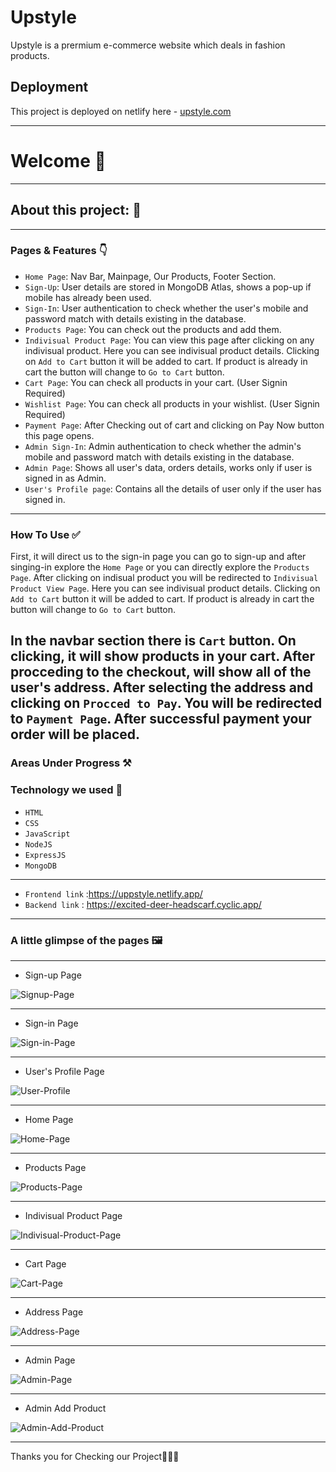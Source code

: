 # Upstyle
Upstyle is a prermium e-commerce website which deals in fashion products.

## Deployment

This project is deployed on netlify here - [upstyle.com](https://uppstyle.netlify.app/)

---

# Welcome 👋

---

## About this project: 🙌

---

### Pages & Features 👇

- `Home Page`: Nav Bar, Mainpage, Our Products, Footer Section.
- `Sign-Up`: User details are stored in MongoDB Atlas, shows a pop-up if mobile has already been used.
- `Sign-In`: User authentication to check whether the user's mobile and password match with details existing in the database.
- `Products Page`: You can check out the products and add them.
- `Indivisual Product Page`: You can view this page after clicking on any indivisual product. Here you can see indivisual product details. Clicking on `Add to Cart` button it will be added to cart. If product is already in cart the button will change to `Go to Cart` button.
- `Cart Page`: You can check all products in your cart. (User Signin Required)
- `Wishlist Page`: You can check all products in your wishlist. (User Signin Required)
- `Payment Page`: After Checking out of cart and clicking on Pay Now button this page opens.
- `Admin Sign-In`: Admin authentication to check whether the admin's mobile and password match with details existing in the database.
- `Admin Page`: Shows all user's data, orders details, works only if user is signed in as Admin.
- `User's Profile page`: Contains all the details of user only if the user has signed in.

---

### How To Use ✅

First, it will direct us to the sign-in page you can go to sign-up and after singing-in explore the `Home Page` or you can directly explore the `Products Page`. After clicking on indisual product you will be redirected to `Indivisual Product View Page`. Here you can see indivisual product details. Clicking on `Add to Cart` button it will be added to cart. If product is already in cart the button will change to `Go to Cart` button.

In the navbar section there is `Cart` button. On clicking, it will show products in your cart. After procceding to the checkout, will show all of the user's address. After selecting the address and clicking on `Procced to Pay`. You will be redirected to `Payment Page`. After successful payment your order will be placed.
---

### Areas Under Progress ⚒️



### Technology we used 🔧

- `HTML` 
- `CSS` 
- `JavaScript`
- `NodeJS`
- `ExpressJS`
- `MongoDB`

----
- `Frontend link` :https://uppstyle.netlify.app/
- `Backend link`  : https://excited-deer-headscarf.cyclic.app/
----

### A little glimpse of the pages 🖼️
----

- Sign-up Page

![Signup-Page](https://user-images.githubusercontent.com/112754583/230773551-880d3424-6f95-422b-b175-0bcea35ab955.png)

----

- Sign-in Page

![Sign-in-Page](https://user-images.githubusercontent.com/112754583/230773553-c79d87f8-2d03-430d-96c0-34a19315d7aa.png)

----

- User's Profile Page

![User-Profile](https://user-images.githubusercontent.com/112754583/230773555-8fd6c538-3485-4f30-a05b-a1c91ed03ee0.png)

----

- Home Page

![Home-Page](https://user-images.githubusercontent.com/112754583/230773539-8aeac83f-1ee9-4c15-b54f-d32da7bdeb1c.png)

----

- Products Page

![Products-Page](https://user-images.githubusercontent.com/112754583/230773556-440c7301-99f6-46d3-9c9a-0660cb2084ad.png)

----

- Indivisual Product Page

![Indivisual-Product-Page](https://user-images.githubusercontent.com/112754583/230773557-d6a86b88-da5e-4ff7-bb1a-272a89de91fe.png)

----

- Cart Page

![Cart-Page](https://user-images.githubusercontent.com/112754583/230773736-5ba9404f-5176-43e0-8c3b-48d02d6f1384.png)

----

- Address Page

![Address-Page](https://user-images.githubusercontent.com/112754583/230773739-8edb8485-254a-465c-bb75-579bb07e64ca.png)

----
- Admin Page

![Admin-Page](https://user-images.githubusercontent.com/112754583/230773742-30429c0d-2717-4401-ade5-16e9549c97b7.png)

----

- Admin Add Product

![Admin-Add-Product](https://user-images.githubusercontent.com/112754583/230773743-6b19cc59-4565-4e4a-94a3-6e5668dbac3c.png)

----

Thanks you for Checking our Project🙏🏻😇
